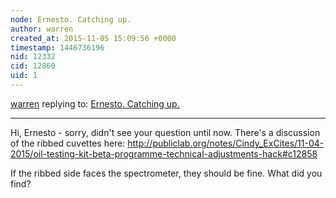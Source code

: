 ```yaml
---
node: Ernesto. Catching up.
author: warren
created_at: 2015-11-05 15:09:56 +0000
timestamp: 1446736196
nid: 12332
cid: 12860
uid: 1
---
```




[warren](../profile/warren) replying to: [Ernesto. Catching up.](../notes/ernestootero/10-25-2015/ernesto-catching-up)

----
Hi, Ernesto - sorry, didn't see your question until now. There's a discussion of the ribbed cuvettes here: http://publiclab.org/notes/Cindy_ExCites/11-04-2015/oil-testing-kit-beta-programme-technical-adjustments-hack#c12858

If the ribbed side faces the spectrometer, they should be fine. What did you find?